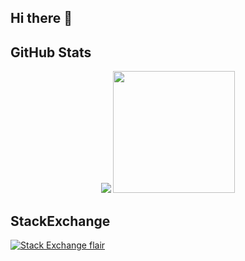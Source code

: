 ## Hi there 👋

<!--
**Computer-Tsu/Computer-Tsu** is a ✨ _special_ ✨ repository because its `README.md` (this file) appears on your GitHub profile.

Here are some ideas to get you started:

- 🔭 I’m currently working on ...
- 🌱 I’m currently learning ...
- 👯 I’m looking to collaborate on ...
- 🤔 I’m looking for help with ...
- 💬 Ask me about ...
- 📫 How to reach me: ...
- 😄 Pronouns: ...
- ⚡ Fun fact: ...
-->

## GitHub Stats

<p align="center">
<img src="https://github-readme-stats.vercel.app/api?username=Computer-Tsu&theme=github_dark_dimmed&show_icons=true&hide_border=false&count_private=true&include_all_commits=true"></img> <a href="https://github-readme-stats.vercel.app/api/top-langs/?username=Computer-Tsu&langs_count=10&theme=github_dark_dimmed&show_icons=true&hide_border=false&layout=compact"><img src="https://github-readme-stats.vercel.app/api/top-langs/?username=Computer-Tsu&langs_count=10&theme=github_dark_dimmed&show_icons=true&hide_border=false&layout=compact" height=195px></img></a></p>

## StackExchange

[![Stack Exchange flair](https://stackexchange.com/users/flair/7016985.png)](https://stackoverflow.com/users/7016985/protocol)
